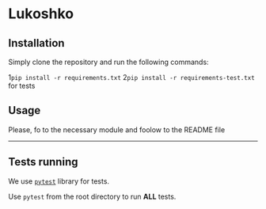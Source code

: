 # Lukoshko

## Installation

Simply clone the repository and run the following commands:

1`pip install -r requirements.txt`
2`pip install -r requirements-test.txt` for tests

## Usage

Please, fo to the necessary module and foolow to the README file

---

## Tests running

We use [`pytest`](https://docs.pytest.org/en/latest/contents.html) library for tests.

Use `pytest` from the root directory to run __ALL__ tests.

